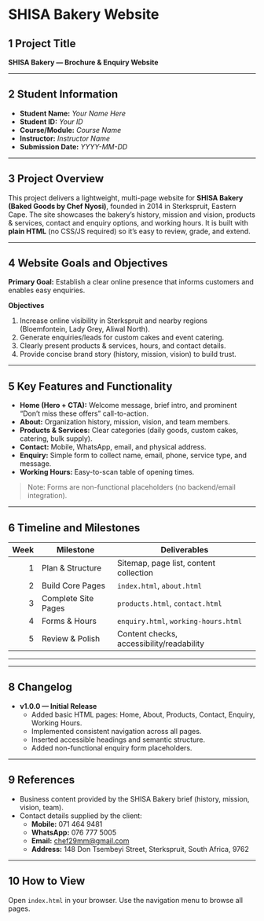 # SHISA Bakery Website

## 1 Project Title
**SHISA Bakery — Brochure & Enquiry Website**

---

## 2 Student Information
- **Student Name:** _Your Name Here_
- **Student ID:** _Your ID_
- **Course/Module:** _Course Name_
- **Instructor:** _Instructor Name_
- **Submission Date:** _YYYY-MM-DD_

---

## 3 Project Overview
This project delivers a lightweight, multi-page website for **SHISA Bakery (Baked Goods by Chef Nyosi)**, founded in 2014 in Sterkspruit, Eastern Cape. The site showcases the bakery’s history, mission and vision, products & services, contact and enquiry options, and working hours. It is built with **plain HTML** (no CSS/JS required) so it’s easy to review, grade, and extend.

---

## 4 Website Goals and Objectives
**Primary Goal:** Establish a clear online presence that informs customers and enables easy enquiries.

**Objectives**
1. Increase online visibility in Sterkspruit and nearby regions (Bloemfontein, Lady Grey, Aliwal North).
2. Generate enquiries/leads for custom cakes and event catering.
3. Clearly present products & services, hours, and contact details.
4. Provide concise brand story (history, mission, vision) to build trust.

---

## 5 Key Features and Functionality
- **Home (Hero + CTA):** Welcome message, brief intro, and prominent “Don’t miss these offers” call-to-action.
- **About:** Organization history, mission, vision, and team members.
- **Products & Services:** Clear categories (daily goods, custom cakes, catering, bulk supply).
- **Contact:** Mobile, WhatsApp, email, and physical address.
- **Enquiry:** Simple form to collect name, email, phone, service type, and message.
- **Working Hours:** Easy-to-scan table of opening times.

> Note: Forms are non-functional placeholders (no backend/email integration).

---

## 6 Timeline and Milestones
| Week | Milestone                          | Deliverables                                  |
|-----:|------------------------------------|-----------------------------------------------|
| 1    | Plan & Structure                   | Sitemap, page list, content collection        |
| 2    | Build Core Pages                   | `index.html`, `about.html`                    |
| 3    | Complete Site Pages                | `products.html`, `contact.html`               |
| 4    | Forms & Hours                      | `enquiry.html`, `working-hours.html`          |
| 5    | Review & Polish                    | Content checks, accessibility/readability     |

---


---

## 8 Changelog
- **v1.0.0 — Initial Release**
  - Added basic HTML pages: Home, About, Products, Contact, Enquiry, Working Hours.
  - Implemented consistent navigation across all pages.
  - Inserted accessible headings and semantic structure.
  - Added non-functional enquiry form placeholders.


---

## 9 References
- Business content provided by the SHISA Bakery brief (history, mission, vision, team).
- Contact details supplied by the client:
  - **Mobile:** 071 464 9481
  - **WhatsApp:** 076 777 5005
  - **Email:** chef29mm@gmail.com
  - **Address:** 148 Don Tsembeyi Street, Sterkspruit, South Africa, 9762



---

## 10 How to View
Open `index.html` in your browser. Use the navigation menu to browse all pages.



